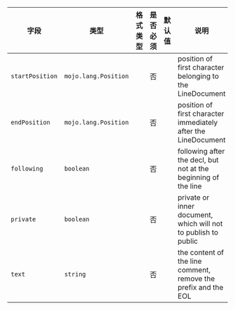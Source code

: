 | 字段 | 类型 | 格式类型 | 是否必须 | 默认值 | 说明 |
|---|---|---|---|---|---|
| `startPosition` | `mojo.lang.Position` |  | 否 |  | position of first character belonging to the LineDocument |
| `endPosition` | `mojo.lang.Position` |  | 否 |  | position of first character immediately after the LineDocument |
| `following` | `boolean` |  | 否 |  | following after the decl, but not at the beginning of the line |
| `private` | `boolean` |  | 否 |  | private or inner document, which will not to publish to public |
| `text` | `string` |  | 否 |  | the content of the line comment, remove the prefix and the EOL |
